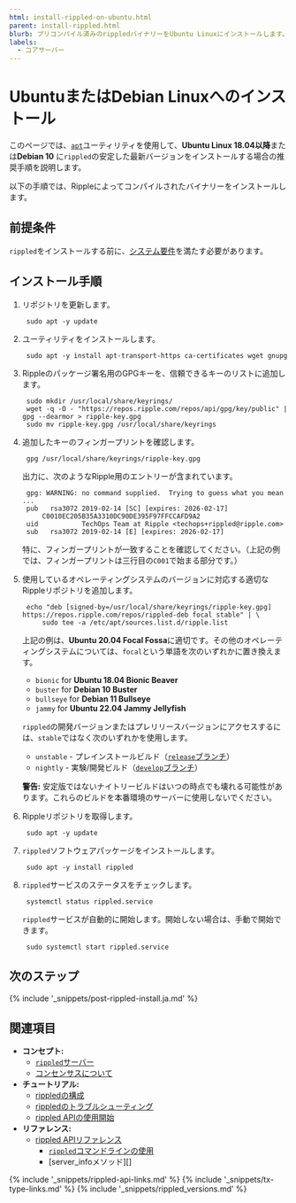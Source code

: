 ```yaml
---
html: install-rippled-on-ubuntu.html
parent: install-rippled.html
blurb: プリコンパイル済みのrippledバイナリーをUbuntu Linuxにインストールします。
labels:
  - コアサーバー
---
```

# UbuntuまたはDebian Linuxへのインストール

このページでは、[`apt`](https://ubuntu.com/server/docs)ユーティリティを使用して、**Ubuntu Linux 18.04以降**または**Debian 10** に`rippled`の安定した最新バージョンをインストールする場合の推奨手順を説明します。

以下の手順では、Rippleによってコンパイルされたバイナリーをインストールします。


## 前提条件

`rippled`をインストールする前に、[システム要件](system-requirements.html)を満たす必要があります。


## インストール手順

1. リポジトリを更新します。

        sudo apt -y update

2. ユーティリティをインストールします。

        sudo apt -y install apt-transport-https ca-certificates wget gnupg

3. Rippleのパッケージ署名用のGPGキーを、信頼できるキーのリストに追加します。

        sudo mkdir /usr/local/share/keyrings/
        wget -q -O - "https://repos.ripple.com/repos/api/gpg/key/public" | gpg --dearmor > ripple-key.gpg
        sudo mv ripple-key.gpg /usr/local/share/keyrings

4. 追加したキーのフィンガープリントを確認します。

        gpg /usr/local/share/keyrings/ripple-key.gpg

   出力に、次のようなRipple用のエントリーが含まれています。

        gpg: WARNING: no command supplied.  Trying to guess what you mean ...
        pub   rsa3072 2019-02-14 [SC] [expires: 2026-02-17]
            C0010EC205B35A3310DC90DE395F97FFCCAFD9A2
        uid           TechOps Team at Ripple <techops+rippled@ripple.com>
        sub   rsa3072 2019-02-14 [E] [expires: 2026-02-17]

   特に、フィンガープリントが一致することを確認してください。（上記の例では、フィンガープリントは三行目の`C001`で始まる部分です。）

5. 使用しているオペレーティングシステムのバージョンに対応する適切なRippleリポジトリを追加します。

        echo "deb [signed-by=/usr/local/share/keyrings/ripple-key.gpg] https://repos.ripple.com/repos/rippled-deb focal stable" | \
            sudo tee -a /etc/apt/sources.list.d/ripple.list

   上記の例は、**Ubuntu 20.04 Focal Fossa**に適切です。その他のオペレーティングシステムについては、`focal`という単語を次のいずれかに置き換えます。

    - `bionic` for **Ubuntu 18.04 Bionic Beaver**
    - `buster` for **Debian 10 Buster**
    - `bullseye` for **Debian 11 Bullseye**
    - `jammy` for **Ubuntu 22.04 Jammy Jellyfish**

   `rippled`の開発バージョンまたはプレリリースバージョンにアクセスするには、`stable`ではなく次のいずれかを使用します。

   - `unstable` - プレインストールビルド（[`release`ブランチ](https://github.com/ripple/rippled/tree/release)）
   - `nightly` - 実験/開発ビルド（[`develop`ブランチ](https://github.com/ripple/rippled/tree/develop)）

   **警告:** 安定版ではないナイトリービルドはいつの時点でも壊れる可能性があります。これらのビルドを本番環境のサーバーに使用しないでください。

6. Rippleリポジトリを取得します。

        sudo apt -y update

7. `rippled`ソフトウェアパッケージをインストールします。

        sudo apt -y install rippled

8. `rippled`サービスのステータスをチェックします。

        systemctl status rippled.service

   `rippled`サービスが自動的に開始します。開始しない場合は、手動で開始できます。

        sudo systemctl start rippled.service

## 次のステップ

{% include '_snippets/post-rippled-install.ja.md' %}
<!--_ -->


## 関連項目

- **コンセプト:**
    - [`rippled`サーバー](xrpl-servers.html)
    - [コンセンサスについて](intro-to-consensus.html)
- **チュートリアル:**
    - [rippledの構成](configure-rippled.html)
    - [rippledのトラブルシューティング](troubleshoot-the-rippled-server.html)
    - [rippled APIの使用開始](get-started-using-http-websocket-apis.html)
- **リファレンス:**
    - [rippled APIリファレンス](http-websocket-apis.html)
      - [`rippled`コマンドラインの使用](commandline-usage.html)
      - [server_infoメソッド][]


<!--{# common link defs #}-->
{% include '_snippets/rippled-api-links.md' %}
{% include '_snippets/tx-type-links.md' %}
{% include '_snippets/rippled_versions.md' %}

